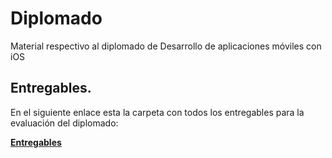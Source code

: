 # Diplomado
Material respectivo al diplomado de Desarrollo de aplicaciones móviles con iOS

## Entregables.

En el siguiente enlace esta la carpeta con todos los entregables para la evaluación del diplomado:

**[Entregables](Entregables)**
